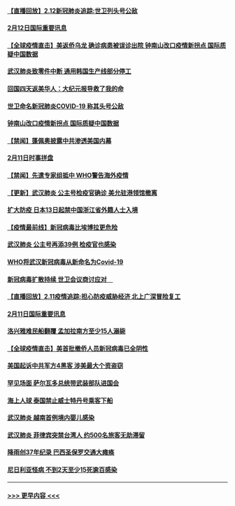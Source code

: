#### [【直播回放】2.12新冠肺炎追踪:世卫列头号公敌](../pages/prog202/a102775541.md?t=02122322) 
#### [2月12日国际重要讯息](../pages/prog202/a102775437.md?t=02122322) 
#### [【全球疫情直击】美返侨乌龙 确诊病患被误诊出院 钟南山改口疫情新拐点 国际质疑中国数据](../pages/prog202/a102775378.md?t=02122322) 
#### [武汉肺炎致零件中断 通用韩国生产线部分停工](../pages/prog202/a102775365.md?t=02122322) 
#### [回国四天返美华人：大纪元报导救了我的命](../pages/prog202/a102775342.md?t=02122322) 
#### [世卫命名新冠肺炎COVID-19 称其头号公敌](../pages/prog202/a102775196.md?t=02122322) 
#### [钟南山改口疫情新拐点 国际质疑中国数据](../pages/prog202/a102775178.md?t=02122322) 
#### [【禁闻】蓬佩奥披露中共渗透美国内幕](../pages/prog202/a102775129.md?t=02122322) 
#### [2月11日时事拼盘](../pages/prog202/a102775140.md?t=02122322) 
#### [【禁闻】先遣专家组抵中 WHO警告海外疫情](../pages/prog202/a102775112.md?t=02122322) 
#### [【更新】武汉肺炎 公主号检疫官确诊 美允驻港领馆撤离](../pages/prog202/a102770740.md?t=02122322) 
#### [扩大防疫 日本13日起禁中国浙江省外籍人士入境](../pages/prog202/a102775051.md?t=02122322) 
#### [【疫情最前线】新冠病毒比埃博拉更危险](../pages/prog202/a102775043.md?t=02122322) 
#### [武汉肺炎 公主号再添39例 检疫官也感染](../pages/prog202/a102775031.md?t=02122322) 
#### [WHO将武汉新冠病毒从新命名为Covid-19](../pages/prog202/a102774891.md?t=02122322) 
#### [新冠病毒扩散持续 世卫会议商讨应对　](../pages/prog202/a102774850.md?t=02122322) 
#### [【直播回放】2.11疫情追踪:担心防疫威胁经济 北上广深冒险复工](../pages/prog202/a102774741.md?t=02122322) 
#### [2月11日国际重要讯息](../pages/prog202/a102774621.md?t=02122322) 
#### [洛兴雅难民船翻覆 孟加拉南方至少15人溺毙](../pages/prog202/a102774586.md?t=02122322) 
#### [【全球疫情直击】美首批撤侨人员新冠病毒已全阴性](../pages/prog202/a102774523.md?t=02122322) 
#### [美国起诉中共军方4黑客 涉美最大个资盗窃](../pages/prog202/a102774508.md?t=02122322) 
#### [罕见场面  萨尔瓦多总统带武装部队进国会](../pages/prog202/a102774494.md?t=02122322) 
#### [海上人球 泰国禁止威士特丹号乘客下船](../pages/prog202/a102774384.md?t=02122322) 
#### [武汉肺炎 越南首例境内婴儿感染](../pages/prog202/a102774365.md?t=02122322) 
#### [武汉肺炎 菲律宾突禁台湾人 约500名旅客无助滞留](../pages/prog202/a102774288.md?t=02122322) 
#### [降雨创37年纪录 巴西圣保罗交通大瘫痪](../pages/prog202/a102774273.md?t=02122322) 
#### [尼日利亚怪病 不到2天至少15死逾百感染](../pages/prog202/a102774260.md?t=02122322) 

----
#### [ >>> 更早内容 <<< ](../indexes/prog202-earlier.md)
